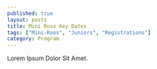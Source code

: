 ```yaml
---
published: true
layout: posts
title: Mini Roos Key Dates
tags: ["Mini-Roos", "Juniors", "Registrations"]
category: Program
---
```


Lorem Ipsum Dolor Sit Amet.
